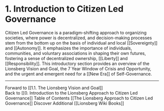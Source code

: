 # 1.  Introduction to Citizen Led Governance

Citizen Led Governance is a paradigm-shifting approach to organizing societies, where power is decentralized, and decision-making processes stem from the bottom up on the basis of individual and local [[Sovereignty]] and [[Autonomy]]. It emphasizes the importance of individuals, communities, and voluntary associations in shaping their own futures, fostering a sense of decentralized ownership, [[Liberty]] and [[Responsibility]]. This introductory section provides an overview of the Lionsberg Vision and Goal, the 7 Year Window of Crisis and Opportunity, and the urgent and emergent need for a [[New Era]] of Self-Governance.

___

Forward to [[1.1. The Lionsberg Vision and Goal]]  
Back to [[0. Introduction to the Lionsberg Approach to Citizen Led Governance]] 
Table of Contents [[The Lionsberg Approach to Citizen Led Governance]]
Discover Additional [[Lionsberg Wiki Books]]  